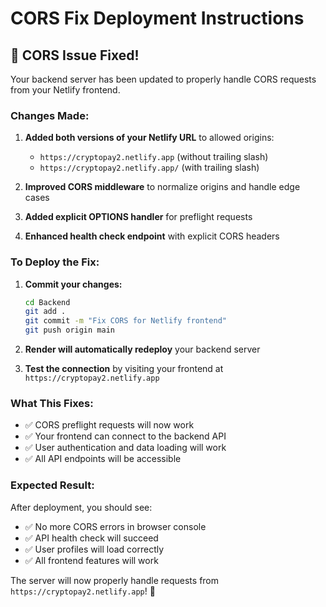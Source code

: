 # CORS Fix Deployment Instructions

## 🚨 CORS Issue Fixed!

Your backend server has been updated to properly handle CORS requests from your Netlify frontend.

### Changes Made:

1. **Added both versions of your Netlify URL** to allowed origins:
   - `https://cryptopay2.netlify.app` (without trailing slash)
   - `https://cryptopay2.netlify.app/` (with trailing slash)

2. **Improved CORS middleware** to normalize origins and handle edge cases

3. **Added explicit OPTIONS handler** for preflight requests

4. **Enhanced health check endpoint** with explicit CORS headers

### To Deploy the Fix:

1. **Commit your changes:**
   ```bash
   cd Backend
   git add .
   git commit -m "Fix CORS for Netlify frontend"
   git push origin main
   ```

2. **Render will automatically redeploy** your backend server

3. **Test the connection** by visiting your frontend at `https://cryptopay2.netlify.app`

### What This Fixes:

- ✅ CORS preflight requests will now work
- ✅ Your frontend can connect to the backend API
- ✅ User authentication and data loading will work
- ✅ All API endpoints will be accessible

### Expected Result:

After deployment, you should see:
- ✅ No more CORS errors in browser console
- ✅ API health check will succeed
- ✅ User profiles will load correctly
- ✅ All frontend features will work

The server will now properly handle requests from `https://cryptopay2.netlify.app`! 🎉
